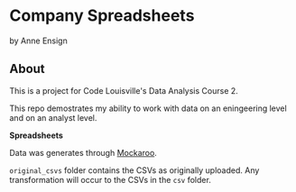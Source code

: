 # Company Spreadsheets

by Anne Ensign

## About

This is a project for Code Louisville's Data Analysis Course 2. 

This repo demostrates my ability to work with data on an eningeering level and on an analyst level. 

**Spreadsheets**

Data was generates through [Mockaroo](https://www.mockaroo.com).

`original_csvs` folder contains the CSVs as originally uploaded. Any transformation will occur to the CSVs in the `csv` folder.